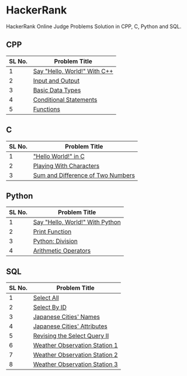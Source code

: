 # HackerRank

HackerRank Online Judge Problems Solution in CPP, C, Python and SQL.

## CPP

SL No. | Problem Title
--- | ---
1 | [Say "Hello, World!" With C++](https://github.com/aratheunseen/online-judge-solutions/blob/main/Hacker%20Rank/CPP/Say%20%22Hello%2C%20World!%22%20With%20C%2B%2B.cpp)
2 | [Input and Output](https://github.com/aratheunseen/online-judge-solutions/blob/main/Hacker%20Rank/CPP/Input%20and%20Output.cpp)
3 | [Basic Data Types](https://github.com/aratheunseen/online-judge-solutions/blob/main/Hacker%20Rank/CPP/Basic%20Data%20Types.cpp)
4 | [Conditional Statements](https://github.com/aratheunseen/online-judge-solutions/blob/main/Hacker%20Rank/CPP/Conditional%20Statements.cpp)
5 | [Functions](https://github.com/aratheunseen/online-judge-solutions/blob/main/Hacker%20Rank/CPP/Functions.cpp)


## C

SL No. | Problem Title
--- | ---
1 | ["Hello World!" in C](https://github.com/aratheunseen/online-judge-solutions/blob/main/Hacker%20Rank/C/%22Hello%20World!%22%20in%20C.c)
2 | [Playing With Characters](https://github.com/aratheunseen/online-judge-solutions/blob/main/Hacker%20Rank/C/Playing%20With%20Characters.c)
3 | [Sum and Difference of Two Numbers](https://github.com/aratheunseen/online-judge-solutions/blob/main/Hacker%20Rank/C/Sum%20and%20Difference%20of%20Two%20Numbers.c)


## Python

SL No. | Problem Title
--- | ---
1 | [Say "Hello, World!" With Python](https://github.com/aratheunseen/online-judge-solutions/blob/main/Hacker%20Rank/Python/Say%20%22Hello%2C%20World!%22%20With%20Python.py)
2 | [Print Function](https://github.com/aratheunseen/online-judge-solutions/blob/main/Hacker%20Rank/Python/Print%20Function.py)
3 | [Python: Division](https://github.com/aratheunseen/online-judge-solutions/blob/main/Hacker%20Rank/Python/Python:%20Division.py)
4 | [Arithmetic Operators](https://github.com/aratheunseen/online-judge-solutions/blob/main/Hacker%20Rank/Python/Arithmetic%20Operators.py)


## SQL

SL No. | Problem Title
--- | ---
1 | [Select All](https://github.com/aratheunseen/online-judge-solutions/blob/main/Hacker%20Rank/SQL/Select%20All.sql)
2 | [Select By ID](https://github.com/aratheunseen/online-judge-solutions/blob/main/Hacker%20Rank/SQL/Select%20By%20ID.sql)
3 | [Japanese Cities' Names](https://github.com/aratheunseen/online-judge-solutions/blob/main/Hacker%20Rank/SQL/Japanese%20Cities'%20Names.sql)
4 | [Japanese Cities' Attributes](https://github.com/aratheunseen/online-judge-solutions/blob/main/Hacker%20Rank/SQL/Japanese%20Cities'%20Attributes.sql)
5 | [Revising the Select Query II](https://github.com/aratheunseen/online-judge-solutions/blob/main/Hacker%20Rank/SQL/Revising%20the%20Select%20Query%20II.sql)
6 | [Weather Observation Station 1](https://github.com/aratheunseen/online-judge-solutions/blob/main/Hacker%20Rank/SQL/Weather%20Observation%20Station%201.sql)
7 | [Weather Observation Station 2](https://github.com/aratheunseen/online-judge-solutions/blob/main/Hacker%20Rank/SQL/Weather%20Observation%20Station%202.sql)
8 | [Weather Observation Station 3](https://github.com/aratheunseen/online-judge-solutions/blob/main/Hacker%20Rank/SQL/Weather%20Observation%20Station%203.sql)
